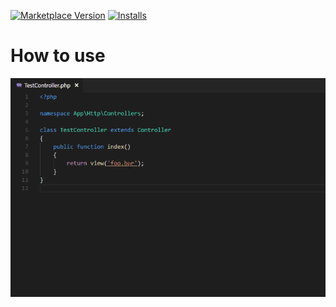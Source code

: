 [![Marketplace Version](https://vsmarketplacebadge.apphb.com/version/codingyu.laravel-goto-view.svg)](https://marketplace.visualstudio.com/items?itemName=codingyu.laravel-goto-view) [![Installs](https://vsmarketplacebadge.apphb.com/installs/codingyu.laravel-goto-view.svg)](https://marketplace.visualstudio.com/items?itemName=codingyu.laravel-goto-view)
# How to use
![How to use](images/use.gif)
